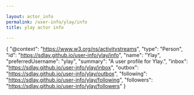 ```yaml
---

layout: actor_info
permalink: /user-info/ylay/info
title: ylay actor info

---
```


{
  "@context": "https://www.w3.org/ns/activitystreams",
  "type": "Person",
  "id": "https://sdlay.github.io/user-info/ylay/info",
  "name": "Ylay",
  "preferredUsername": "ylay",
  "summary": "A user profile for Ylay.",
  "inbox": "https://sdlay.github.io/user-info/ylay/inbox",
  "outbox": "https://sdlay.github.io/user-info/ylay/outbox",
  "following": "https://sdlay.github.io/user-info/ylay/following",
  "followers": "https://sdlay.github.io/user-info/ylay/followers"
}